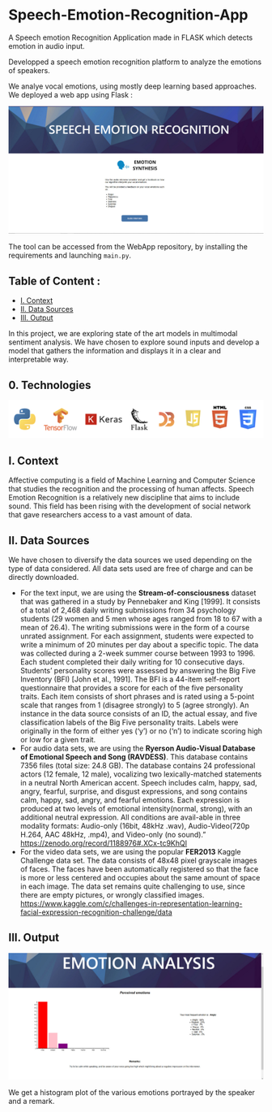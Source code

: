 # Speech-Emotion-Recognition-App
A Speech emotion Recognition Application made in FLASK which detects emotion in audio input.


Developped a speech emotion recognition platform to analyze the emotions of speakers.

We analye vocal emotions, using mostly deep learning based approaches. We deployed a web app using Flask :

![image](/Presentation/homepage.jpeg)

The tool can be accessed from the WebApp repository, by installing the requirements and launching `main.py`.


## Table of Content :
- [I. Context](https://github.com/csstej/Speech-Emotion-Recognition-App/blob/master/README.md#i-context)
- [II. Data Sources](https://github.com/csstej/Speech-Emotion-Recognition-App/blob/master/README.md#ii-data-sources)
- [III. Output](https://github.com/csstej/Speech-Emotion-Recognition-App/blob/master/README.md#iii-output)


In this project, we are exploring state of the art models in multimodal sentiment analysis. We have chosen to explore sound inputs and develop a model that gathers the information and displays it in a clear and interpretable way.

## 0. Technologies

![image](/Presentation/techno.png)

## I. Context

Affective computing is a field of Machine Learning and Computer Science that studies the recognition and the processing of human affects.
Speech Emotion Recognition is a relatively new discipline that aims to include sound. This field has been rising with the development of social network that gave researchers access to a vast amount of data.


## II. Data Sources
We have chosen to diversify the data sources we used depending on the type of data considered. All data sets used are free of charge and can be directly downloaded.
- For the text input, we are using the **Stream-of-consciousness** dataset that was gathered in a study by Pennebaker and King [1999]. It consists of a total of 2,468 daily writing submissions from 34 psychology students (29 women and 5 men whose ages ranged from 18 to 67 with a mean of 26.4). The writing submissions were in the form of a course unrated assignment. For each assignment, students were expected to write a minimum of 20 minutes per day about a specific topic. The data was collected during a 2-week summer course between 1993 to 1996. Each student completed their daily writing for 10 consecutive days. Students’ personality scores were assessed by answering the Big Five Inventory (BFI) [John et al., 1991]. The BFI is a 44-item self-report questionnaire that provides a score for each of the five personality traits. Each item consists of short phrases and is rated using a 5-point scale that ranges from 1 (disagree strongly) to 5 (agree strongly). An instance in the data source consists of an ID, the actual essay, and five classification labels of the Big Five personality traits. Labels were originally in the form of either yes (‘y’) or no (‘n’) to indicate scoring high or low for a given trait.
- For audio data sets, we are using the **Ryerson Audio-Visual Database of Emotional Speech and Song (RAVDESS)**. This database contains 7356 files (total size: 24.8 GB). The database contains 24 professional actors (12 female, 12 male), vocalizing two lexically-matched statements in a neutral North American accent. Speech includes calm, happy, sad, angry, fearful, surprise, and disgust expressions, and song contains calm, happy, sad, angry, and fearful emotions. Each expression is produced at two levels of emotional intensity(normal, strong), with an additional neutral expression. All conditions are avail-able in three modality formats: Audio-only (16bit, 48kHz .wav), Audio-Video(720p H.264, AAC 48kHz, .mp4), and Video-only (no sound).” https://zenodo.org/record/1188976#.XCx-tc9KhQI
- For the video data sets, we are using the popular **FER2013** Kaggle Challenge data set. The data consists of 48x48 pixel grayscale images of faces. The faces have been automatically registered so that the face is more or less centered and occupies about the same amount of space in each image. The data set remains quite challenging to use, since there are empty pictures, or wrongly classified images. https://www.kaggle.com/c/challenges-in-representation-learning-facial-expression-recognition-challenge/data

## III. Output

![image](/Presentation/bargraph.jpeg)

We get a histogram plot of the various emotions portrayed by the speaker and a remark.


